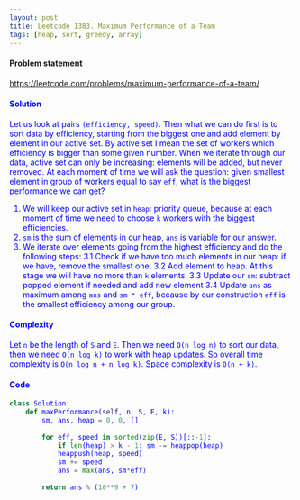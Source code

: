 ```yaml
---
layout: post
title: Leetcode 1383. Maximum Performance of a Team
tags: [heap, sort, greedy, array]
---
```


#### Problem statement

<a href="https://leetcode.com/problems/maximum-performance-of-a-team/"> <font color = blue>https://leetcode.com/problems/maximum-performance-of-a-team/

#### Solution
Let us look at pairs `(efficiency, speed)`. Then what we can do first is to sort data by efficiency, starting from the biggest one and add element by element in our active set. By active set I mean the set of workers which efficiency is bigger than some given number. When we iterate through our data, active set can only be increasing: elements will be added, but never removed. At each moment of time we will ask the question: given smallest element in group of workers equal to say `eff`, what is the biggest performance we can get?

1. We will keep our active set in `heap`: priority queue, because at each moment of time we need to choose `k` workers with the biggest efficiencies.
2. `sm` is the sum of elements in our heap, `ans` is variable for our answer.
3. We iterate over elements going from the highest efficiency and do the following steps:
3.1 Check if we have too much elements in our heap: if we have, remove the smallest one.
3.2 Add element to heap. At this stage we will have no more than `k` elements.
3.3 Update our `sm`: subtract popped element if needed and add new element
3.4 Update `ans` as maximum among `ans` and `sm * eff`, because by our construction `eff` is the smallest efficiency among our group.

#### Complexity
Let `n` be the length of `S` and `E`. Then we need `O(n log n)` to sort our data, then we need `O(n log k)` to work with heap updates. So overall time complexity is `O(n log n + n log k)`. Space complexity is `O(n + k)`.

#### Code
```python
class Solution:
    def maxPerformance(self, n, S, E, k):
        sm, ans, heap = 0, 0, []
        
        for eff, speed in sorted(zip(E, S))[::-1]:
            if len(heap) > k - 1: sm -= heappop(heap)
            heappush(heap, speed)
            sm += speed
            ans = max(ans, sm*eff)
        
        return ans % (10**9 + 7)
```